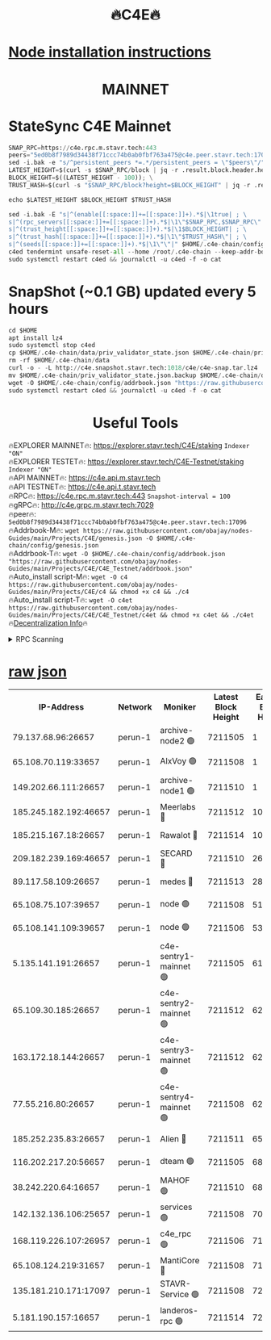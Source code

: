 <h1 align="center"> 🔥C4E🔥</h1>

[Node installation instructions](https://github.com/obajay/nodes-Guides/tree/main/Projects/C4E)
=

<h1 align="center"> MAINNET</h1>

# StateSync C4E Mainnet
```python
SNAP_RPC=https://c4e.rpc.m.stavr.tech:443
peers="5ed0b8f7989d34438f71ccc74b0ab0fbf763a475@c4e.peer.stavr.tech:17096"
sed -i.bak -e "s/^persistent_peers *=.*/persistent_peers = \"$peers\"/" $HOME/.c4e-chain/config/config.toml
LATEST_HEIGHT=$(curl -s $SNAP_RPC/block | jq -r .result.block.header.height); \
BLOCK_HEIGHT=$((LATEST_HEIGHT - 100)); \
TRUST_HASH=$(curl -s "$SNAP_RPC/block?height=$BLOCK_HEIGHT" | jq -r .result.block_id.hash)

echo $LATEST_HEIGHT $BLOCK_HEIGHT $TRUST_HASH

sed -i.bak -E "s|^(enable[[:space:]]+=[[:space:]]+).*$|\1true| ; \
s|^(rpc_servers[[:space:]]+=[[:space:]]+).*$|\1\"$SNAP_RPC,$SNAP_RPC\"| ; \
s|^(trust_height[[:space:]]+=[[:space:]]+).*$|\1$BLOCK_HEIGHT| ; \
s|^(trust_hash[[:space:]]+=[[:space:]]+).*$|\1\"$TRUST_HASH\"| ; \
s|^(seeds[[:space:]]+=[[:space:]]+).*$|\1\"\"|" $HOME/.c4e-chain/config/config.toml
c4ed tendermint unsafe-reset-all --home /root/.c4e-chain --keep-addr-book
sudo systemctl restart c4ed && journalctl -u c4ed -f -o cat
```
# SnapShot (~0.1 GB) updated every 5 hours
```python
cd $HOME
apt install lz4
sudo systemctl stop c4ed
cp $HOME/.c4e-chain/data/priv_validator_state.json $HOME/.c4e-chain/priv_validator_state.json.backup
rm -rf $HOME/.c4e-chain/data
curl -o - -L http://c4e.snapshot.stavr.tech:1018/c4e/c4e-snap.tar.lz4 | lz4 -c -d - | tar -x -C $HOME/.c4e-chain --strip-components 2
mv $HOME/.c4e-chain/priv_validator_state.json.backup $HOME/.c4e-chain/data/priv_validator_state.json
wget -O $HOME/.c4e-chain/config/addrbook.json "https://raw.githubusercontent.com/obajay/nodes-Guides/main/Projects/C4E/addrbook.json"
sudo systemctl restart c4ed && journalctl -u c4ed -f -o cat
```
 <h1 align="center"> Useful Tools</h1>

🔥EXPLORER MAINNET🔥:  https://explorer.stavr.tech/C4E/staking            `Indexer "ON"` \
🔥EXPLORER TESTET🔥:   https://explorer.stavr.tech/C4E-Testnet/staking     `Indexer "ON"` \
🔥API MAINNET🔥:       https://c4e.api.m.stavr.tech \
🔥API TESTNET🔥:       https://c4e.api.t.stavr.tech \
🔥RPC🔥:               https://c4e.rpc.m.stavr.tech:443                  `Snapshot-interval = 100` \
🔥gRPC🔥:              http://c4e.grpc.m.stavr.tech:7029 \
🔥peer🔥:              `5ed0b8f7989d34438f71ccc74b0ab0fbf763a475@c4e.peer.stavr.tech:17096` \
🔥Addrbook-M🔥:    ```wget https://raw.githubusercontent.com/obajay/nodes-Guides/main/Projects/C4E/genesis.json -O $HOME/.c4e-chain/config/genesis.json``` \
🔥Addrbook-T🔥:    ```wget -O $HOME/.c4e-chain/config/addrbook.json "https://raw.githubusercontent.com/obajay/nodes-Guides/main/Projects/C4E/C4E_Testnet/addrbook.json"``` \
🔥Auto_install script-M🔥: ```wget -O c4 https://raw.githubusercontent.com/obajay/nodes-Guides/main/Projects/C4E/c4 && chmod +x c4 && ./c4``` \
🔥Auto_install script-T🔥: ```wget -O c4et https://raw.githubusercontent.com/obajay/nodes-Guides/main/Projects/C4E/C4E_Testnet/c4et && chmod +x c4et && ./c4et``` \
🔥[Decentralization Info](https://github.com/obajay/StateSync-snapshots/tree/main/Projects/C4E/Decentralization)🔥




<details>
<summary>RPC Scanning</summary>

<h2 align="center"> We scan nodes in real time every 4 hours. And we provide the final result of RPC endpoints.
We cannot influence the operation of these nodes in any way. </h2>


```python
If Voting Power is higher than 0 --> then the Node is a validator of the network and may be subject to attack and be a potential threat to the chain.
```
```python
We marked such validators with a red symbol
```

</details>

[raw json](https://rpc-check.c4e.stavr.tech/c4e/rpc-c4e-result.json)
=



<table><tr><th>IP-Address</th><th>Network</th><th>Moniker</th><th>Latest Block Height</th><th>Earliest Block Height</th><th>Catching Up</th><th>Tx Index</th><th>Voting Power</th><th>Scan Time</th></tr><tr><td>79.137.68.96:26657</td><td>perun-1</td><td>archive-node2 🟢</td><td>7211505</td><td>1</td><td>False</td><td>on</td><td>0</td><td>2024-02-17T06:43:37.939506115UTC</td></tr><tr><td>65.108.70.119:33657</td><td>perun-1</td><td>AlxVoy 🟢</td><td>7211508</td><td>1</td><td>False</td><td>on</td><td>0</td><td>2024-02-17T06:43:51.887978305UTC</td></tr><tr><td>149.202.66.111:26657</td><td>perun-1</td><td>archive-node1 🟢</td><td>7211510</td><td>1</td><td>False</td><td>on</td><td>0</td><td>2024-02-17T06:44:08.939013380UTC</td></tr><tr><td>185.245.182.192:46657</td><td>perun-1</td><td>Meerlabs 🔴</td><td>7211512</td><td>1051501</td><td>False</td><td>on</td><td>344594</td><td>2024-02-17T06:44:16.488834792UTC</td></tr><tr><td>185.215.167.18:26657</td><td>perun-1</td><td>Rawalot 🔴</td><td>7211514</td><td>1090501</td><td>False</td><td>on</td><td>450002</td><td>2024-02-17T06:44:28.126219885UTC</td></tr><tr><td>209.182.239.169:46657</td><td>perun-1</td><td>SECARD 🔴</td><td>7211510</td><td>2616101</td><td>False</td><td>off</td><td>749292</td><td>2024-02-17T06:44:04.155083426UTC</td></tr><tr><td>89.117.58.109:26657</td><td>perun-1</td><td>medes 🔴</td><td>7211513</td><td>2826001</td><td>False</td><td>off</td><td>890936</td><td>2024-02-17T06:44:23.271948720UTC</td></tr><tr><td>65.108.75.107:39657</td><td>perun-1</td><td>node 🟢</td><td>7211508</td><td>5198801</td><td>False</td><td>on</td><td>0</td><td>2024-02-17T06:43:55.184033040UTC</td></tr><tr><td>65.108.141.109:39657</td><td>perun-1</td><td>node 🟢</td><td>7211506</td><td>5303301</td><td>False</td><td>on</td><td>0</td><td>2024-02-17T06:43:40.339612532UTC</td></tr><tr><td>5.135.141.191:26657</td><td>perun-1</td><td>c4e-sentry1-mainnet 🟢</td><td>7211505</td><td>6198001</td><td>False</td><td>on</td><td>0</td><td>2024-02-17T06:43:37.301815222UTC</td></tr><tr><td>65.109.30.185:26657</td><td>perun-1</td><td>c4e-sentry2-mainnet 🟢</td><td>7211512</td><td>6238301</td><td>False</td><td>on</td><td>0</td><td>2024-02-17T06:44:16.064302884UTC</td></tr><tr><td>163.172.18.144:26657</td><td>perun-1</td><td>c4e-sentry3-mainnet 🟢</td><td>7211512</td><td>6239001</td><td>False</td><td>on</td><td>0</td><td>2024-02-17T06:44:16.856985703UTC</td></tr><tr><td>77.55.216.80:26657</td><td>perun-1</td><td>c4e-sentry4-mainnet 🟢</td><td>7211508</td><td>6241001</td><td>False</td><td>on</td><td>0</td><td>2024-02-17T06:43:51.467991901UTC</td></tr><tr><td>185.252.235.83:26657</td><td>perun-1</td><td>Alien 🔴</td><td>7211511</td><td>6502501</td><td>False</td><td>on</td><td>648118</td><td>2024-02-17T06:44:09.412902138UTC</td></tr><tr><td>116.202.217.20:56657</td><td>perun-1</td><td>dteam 🟢</td><td>7211505</td><td>6800901</td><td>False</td><td>on</td><td>0</td><td>2024-02-17T06:43:37.558139755UTC</td></tr><tr><td>38.242.220.64:16657</td><td>perun-1</td><td>MAHOF 🟢</td><td>7211510</td><td>6885501</td><td>False</td><td>on</td><td>0</td><td>2024-02-17T06:44:06.569305849UTC</td></tr><tr><td>142.132.136.106:25657</td><td>perun-1</td><td>services 🟢</td><td>7211508</td><td>7012001</td><td>False</td><td>on</td><td>0</td><td>2024-02-17T06:43:54.755355693UTC</td></tr><tr><td>168.119.226.107:26957</td><td>perun-1</td><td>c4e_rpc 🟢</td><td>7211506</td><td>7111506</td><td>False</td><td>on</td><td>0</td><td>2024-02-17T06:43:44.678464814UTC</td></tr><tr><td>65.108.124.219:31657</td><td>perun-1</td><td>MantiCore 🔴</td><td>7211508</td><td>7111507</td><td>False</td><td>off</td><td>729166</td><td>2024-02-17T06:43:51.118818773UTC</td></tr><tr><td>135.181.210.171:17097</td><td>perun-1</td><td>STAVR-Service 🟢</td><td>7211508</td><td>7208001</td><td>False</td><td>on</td><td>0</td><td>2024-02-17T06:43:55.619264093UTC</td></tr><tr><td>5.181.190.157:16657</td><td>perun-1</td><td>landeros-rpc 🟢</td><td>7211514</td><td>7209001</td><td>False</td><td>on</td><td>0</td><td>2024-02-17T06:44:27.797002984UTC</td></tr></table>
